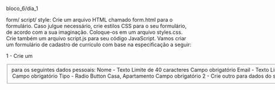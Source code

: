 bloco_6/dia_1 

form/ script/ style: Crie um arquivo HTML chamado form.html para o formulário.
Caso julgue necessário, crie estilos CSS para o seu formulário, de acordo com a sua imaginação. Coloque-os em um arquivo styles.css.
Crie também um arquivo script.js para seu código JavaScript.
Vamos criar um formulário de cadastro de currículo com base na especificação a seguir:

1 - Crie um <fieldset> para os seguintes dados pessoais:
Nome - Texto
Limite de 40 caracteres
Campo obrigatório
Email - Texto
Limite de 50 caracteres
Campo obrigatório
CPF - Texto
Limite de 11 caracteres
Campo obrigatório
Endereço - Texto
Limite de 200 caracteres
Campo obrigatório
Cidade - Texto
Limite de 28 caracteres
Campo obrigatório
Estado - ComboBox
Todos os estados do Brasil
Utilize estruturas de repetição via JavaScript para gerar os <option>
Campo obrigatório
Tipo - Radio Button
Casa, Apartamento
Campo obrigatório

2 - Crie outro <fieldset> para dados do seu último emprego
Resumo do currículo - TextArea
Limite de 1000 caracteres
Campo obrigatório
Cargo - Texto
Limite de 40 caracteres
Campo obrigatório
Descrição do cargo - Texto
Limite de 500 caracteres
Campo obrigatório
Data de início - Texto
Verificar o formato da data dd/mm/aaaa.
O dia deve ser > 0 e <= 31.
O mês deve ser > 0 e <= 12.
O ano não pode ser negativo.
Caso alguma das condições for inválida no momento do envio do formulário, exibir mensagem de erro contextualizada.
Campo obrigatório

3 - Logo abaixo do formulário, crie um botão que:
Chame uma função JavaScript e interrompa o fluxo automático do form utilizando o preventDefault().
Execute as validações que foram pedidas ao longo da montagem do formulário.
Monte uma <div> com o consolidado dos dados que foram inseridos no formulário.

4 - Crie um botão Limpar que limpa todos os campos do formulário e a <div> com seu currículo também.

_____________________________________________________________________________________________________________________________________________________________________________________________________

bloco_6/dia_2

form/ script: 

1 - Adicione um framework CSS de sua escolha ao formulário que você construiu na última aula e o utilize para estilizar o formulário.
Sugestões: Bulma, Bootstrap, Semantic UI e Materialize.

2 - Adicione uma biblioteca JavaScript de date picker ao formulário que você construiu na última aula. Utilize essa biblioteca no campo "Data de início" do formuário. Você pode remover as validações de data que adicionou, uma vez que a biblioteca se encarregará de permitir somente datas válidas.
Sugestões: DatePickerX e Pickaday.

3 - Adicione uma biblioteca JavaScript de validações ao formulário que você construiu na última aula. Utilize essa biblioteca para substituir as validações que você fez manualmente.
Sugestões: Just-validate e popup-validation.

_____________________________________________________________________________________________________________________________________________________________________________________________________

bloco_6/dia_5

ex1: 
- Altere o código para que a div amarela fique com a cor "azul" quando a largura da página estiver entre 900px e 1100px;
- Altere o código para que a div amarela fique com a cor "vermelha" quando a largura da página for até 600px;
- Crie uma outra div idêntica a existente e faça com que ela seja mostrada ao lado da div amarela quando a largura da página for maior que 1500px;
Dica: use Flexbox
- Faça com que a segunda div desapareça quando a largura da tela estiver entre 600px e 900px;
- Faça com que a primeira div desapareça quando a largura da tela for até 600px.

index-p1/ style-p1: Antes de seguir para o próximo vídeo, prepare um arquivo index-p1.html e um arquivo style-p1.css para que você possa ir reproduzindo o código que o autor irá fazer!
Agora o exercício é fazer junto com o vídeo! 🤓
Algumas dicas:
- Você vai perceber que o autor não se preocupou em organizar o CSS da melhor forma. Como você pode melhorar o código dele? (indentação).
O autor do vídeo usa uma má prática (anti-pattern) enquanto está desenvolvendo o código. Consegue descobrir qual é?
- Corrija o erro no código do autor do vídeo para que o CSS seja aplicado de uma forma melhor;
Dica: tem a ver com o uso de id e class para referenciar elementos HTML no CSS.
- Bônus: altere o código para que os elementos sejam alinhados usando Flexbox.

index-p2/ style-p2/ style-p2-mobile: Neste outro vídeo, o autor mostra uma outra forma de você aplicar media queries.
Antes de seguir para o vídeo, prepare um arquivo index-p2.html e um arquivo style-p2.css para que você possa ir reproduzindo o código que o autor irá fazer!
Mais uma vez, faça junto com o autor do vídeo para que você possa ver na prática como aplicar media queries.

style-p1-mobyle: Agora vamos praticar mais!
Altere o código do exercício anterior (index-p1.html e style-p1.css) para que o CSS específico da media query seja carregado a partir de um outro arquivo, por exemplo style-mobile-p1.css;
Ainda no código do exercício anterior, altere as cores de cada um dos elementos da página para uma escala de cinza quando a orientação da página mudar para a horizontal (landscape).